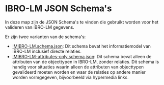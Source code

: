 # IBRO-LM JSON Schema's

In deze map zijn de JSON Schema's te vinden die gebruikt worden voor het valideren van IBRO-LM gegevens.

Er zijn twee varianten van de schema's:

* [IMIBRO-LM.schema.json](IMIBRO-LM.schema.json): Dit schema bevat het informatiemodel van IBRO-LM inclusief directe relaties.
* [IMIBRO-LM-attributes-only.schema.json](IMIBRO-LM-attributes-only.schema.json): Dit schema bevat alleen de attributen van de objecttypen in IBRO-LM, zonder relaties. Dit schema is handig voor situaties waarin alleen de attributen van objecttypen gevalideerd moeten worden en waar de relaties op andere manier worden vormgegeven, bijvoorbeeld via hypermedia links.
